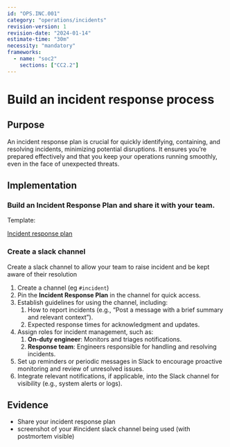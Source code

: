 ```yaml
---
id: "OPS.INC.001"
category: "operations/incidents"
revision-version: 1
revision-date: "2024-01-14"
estimate-time: "30m"
necessity: "mandatory"
frameworks:
  - name: "soc2"
    sections: ["CC2.2"]
---
```


# Build an incident response process

## Purpose

An incident response plan is crucial for quickly identifying, containing, and
resolving incidents, minimizing potential disruptions. It ensures you’re
prepared effectively and that you keep your operations running smoothly, even in
the face of unexpected threats.

## Implementation

### Build an Incident Response Plan and share it with your team.

Template:

[Incident response plan](templates/incident_response_plan.md)

### Create a slack channel

Create a slack channel to allow your team to raise incident and be kept aware of
their resolution

1. Create a channel (eg `#incident`)
2. Pin the **Incident Response Plan** in the channel for quick access.
3. Establish guidelines for using the channel, including:
   1. How to report incidents (e.g., “Post a message with a brief summary and
      relevant context”).
   2. Expected response times for acknowledgment and updates.
4. Assign roles for incident management, such as:
   1. **On-duty engineer**: Monitors and triages notifications.
   2. **Response team**: Engineers responsible for handling and resolving
      incidents.
5. Set up reminders or periodic messages in Slack to encourage proactive
   monitoring and review of unresolved issues.
6. Integrate relevant notifications, if applicable, into the Slack channel for
   visibility (e.g., system alerts or logs).

## Evidence

- Share your incident response plan
- screenshot of your #incident slack channel being used (with postmortem
  visible)
